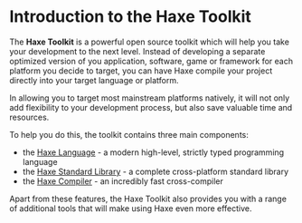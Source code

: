Introduction to the Haxe Toolkit
=======

The **Haxe Toolkit** is a powerful open source toolkit which will help you take your development to the next level. Instead of developing a separate optimized version of you application, software, game or framework for each platform you decide to target, you can have Haxe compile your project directly into your target language or platform. 

In allowing you to target most mainstream platforms natively, it will not only add flexibility to your development process, but also save valuable time and resources. 

To help you do this, the toolkit contains three main components:

* the [Haxe Language](language-introduction.html) - a modern high-level, strictly typed programming language
* the [Haxe Standard Library](stdlib-introduction.html) - a complete cross-platform standard library
* the [Haxe Compiler](compiler-usage.html) - an incredibly fast cross-compiler 

Apart from these features, the Haxe Toolkit also provides you with a range of additional tools that will make using Haxe even more effective.


